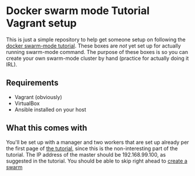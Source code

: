 # Docker swarm mode Tutorial Vagrant setup

This is just a simple repository to help get someone setup on following the
[docker swarm-mode
tutorial](https://docs.docker.com/engine/swarm/swarm-tutorial/). These boxes
are _not_ yet set up for actually running swarm-mode command. The purpose of
these boxes is so you can create your own swarm-mode cluster by hand (practice
for actually doing it IRL).

## Requirements

* Vagrant (obviously)
* VirtualBox
* Ansible installed on your host

## What this comes with

You'll be set up with a manager and two workers that are set up already per the
first page of [the
tutorial](https://docs.docker.com/engine/swarm/swarm-tutorial/), since this is
the non-interesting part of the tutorial. The IP address of the master should
be 192.168.99.100, as suggested in the tutorial. You should be able to skip
right ahead to [create a
swarm](https://docs.docker.com/engine/swarm/swarm-tutorial/create-swarm/)
